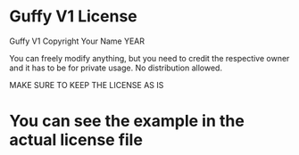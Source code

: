 # Guffy V1 License

Guffy V1
Copyright Your Name YEAR

You can freely modify anything, but you need to credit the respective owner and it has to be for private usage.
No distribution allowed.

MAKE SURE TO KEEP THE LICENSE AS IS

# You can see the example in the actual license file
